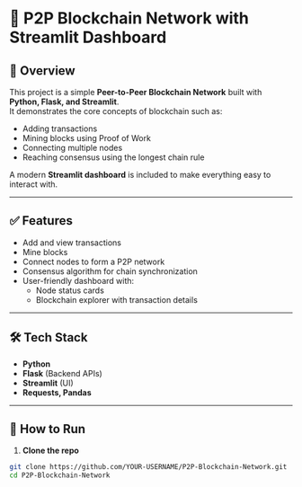 # 🔗 P2P Blockchain Network with Streamlit Dashboard

## 📌 Overview
This project is a simple **Peer-to-Peer Blockchain Network** built with **Python, Flask, and Streamlit**.  
It demonstrates the core concepts of blockchain such as:
- Adding transactions
- Mining blocks using Proof of Work
- Connecting multiple nodes
- Reaching consensus using the longest chain rule  

A modern **Streamlit dashboard** is included to make everything easy to interact with.

---

## ✅ Features
- Add and view transactions
- Mine blocks
- Connect nodes to form a P2P network
- Consensus algorithm for chain synchronization
- User-friendly dashboard with:
  - Node status cards
  - Blockchain explorer with transaction details

---

## 🛠 Tech Stack
- **Python**
- **Flask** (Backend APIs)
- **Streamlit** (UI)
- **Requests, Pandas**

---

## 🚀 How to Run
1. **Clone the repo**
```bash
git clone https://github.com/YOUR-USERNAME/P2P-Blockchain-Network.git
cd P2P-Blockchain-Network


